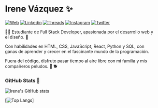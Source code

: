 # Irene Vázquez ✨

[![Web](https://img.shields.io/badge/website-000000?style=for-the-badge&logo=About.me&logoColor=white "iirenevs.com")](https://iirenevs.com/ "iirenevs.com")
[![Linkedin](https://img.shields.io/badge/LinkedIn-0077B5?style=for-the-badge&logo=linkedin&logoColor=white "Linkedin")](https://www.linkedin.com/in/irene-vazquez-sanchez-727a662a2/ "Linkedin")
[![Threads](https://img.shields.io/badge/Threads-000000?style=for-the-badge&logo=Threads&logoColor=white "Threads")](https://www.threads.net/@iirene_vs "Threads")
[![Instagram](https://img.shields.io/badge/Instagram-E4405F?style=for-the-badge&logo=instagram&logoColor=white "Instagram")](https://www.instagram.com/iirene_vs/ "Instagram")
[![Twitter](https://img.shields.io/badge/X-000000?style=for-the-badge&logo=x&logoColor=white "Twitter")](https://twitter.com/iirenevs_dev "Twitter")



:woman_technologist: Estudiante de Full Stack Developer, apasionada por el desarrollo web y el diseño. :unicorn: 

Con habilidades en HTML, CSS, JavaScript, React, Python y SQL, con ganas de aprender y crecer en el fascinante mundo de la programación.

Fuera del código, disfruto pasar tiempo al aire libre con mi familia y mis compañeros peludos. :sunrise_over_mountains: :dog2:

<!-- ### Repositorios

Voy compartiendo mi aprendizaje a través de los repositorios que véis a continuación:-->

### GitHub Stats :dizzy:

![Irene's GitHub stats](https://github-readme-stats.vercel.app/api?username=iirenevs&show_icons=true&show=prs_merged&theme=cobalt)

[![Top Langs](https://github-readme-stats.vercel.app/api/top-langs/?username=iirenevs&theme=cobalt)]
